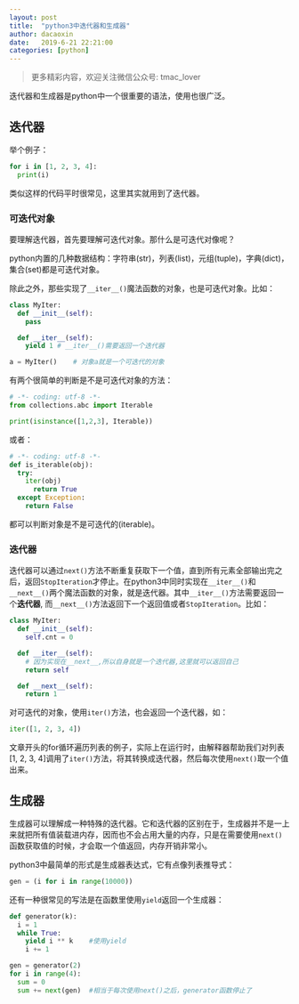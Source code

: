```yaml
---
layout: post
title:  "python3中迭代器和生成器"
author: dacaoxin
date:   2019-6-21 22:21:00
categories: [python]
---
```


> 更多精彩内容，欢迎关注微信公众号: tmac_lover

迭代器和生成器是python中一个很重要的语法，使用也很广泛。

## 迭代器
举个例子：

```python
for i in [1, 2, 3, 4]:
  print(i)
```

类似这样的代码平时很常见，这里其实就用到了迭代器。

### 可迭代对象
要理解迭代器，首先要理解可迭代对象。那什么是可迭代对像呢？

python内置的几种数据结构：字符串(str)，列表(list)，元组(tuple)，字典(dict)，集合(set)都是可迭代对象。

除此之外，那些实现了`__iter__()`魔法函数的对象，也是可迭代对象。比如：

```python
class MyIter:
  def __init__(self):
    pass

  def __iter__(self):
    yield 1	# __iter__()需要返回一个迭代器

a = MyIter()	# 对象a就是一个可迭代的对象
```

有两个很简单的判断是不是可迭代对象的方法：

```python
# -*- coding: utf-8 -*-
from collections.abc import Iterable

print(isinstance([1,2,3], Iterable))
```

或者：

```python
# -*- coding: utf-8 -*-
def is_iterable(obj):
  try:
    iter(obj)
      return True
  except Exception:
    return False
```

都可以判断对象是不是可迭代的(iterable)。

### 迭代器

迭代器可以通过`next()`方法不断重复获取下一个值，直到所有元素全部输出完之后，返回`StopIteration`才停止。在python3中同时实现在`__iter__()`和`__next__()`两个魔法函数的对象，就是迭代器。其中`__iter__()`方法需要返回一个**迭代器**, 而`__next__()`方法返回下一个返回值或者`StopIteration`。比如：

```python
class MyIter:
  def __init__(self):
    self.cnt = 0

  def __iter__(self):
    # 因为实现在__next__,所以自身就是一个迭代器,这里就可以返回自己
    return self

  def __next__(self):
    return 1
```

对可迭代的对象，使用`iter()`方法，也会返回一个迭代器，如：

```python
iter([1, 2, 3, 4])
```

文章开头的for循环遍历列表的例子，实际上在运行时，由解释器帮助我们对列表[1, 2, 3, 4]调用了`iter()`方法，将其转换成迭代器，然后每次使用`next()`取一个值出来。

## 生成器

生成器可以理解成一种特殊的迭代器。它和迭代器的区别在于，生成器并不是一上来就把所有值装载进内存，因而也不会占用大量的内存，只是在需要使用`next()`函数获取值的时候，才会取一个值返回，内存开销非常小。

python3中最简单的形式是生成器表达式，它有点像列表推导式：

```python
gen = (i for i in range(10000))
```

还有一种很常见的写法是在函数里使用`yield`返回一个生成器：

```python
def generator(k):
  i = 1
  while True:
    yield i ** k	#使用yield
    i += 1

gen = generator(2)
for i in range(4):
  sum = 0
  sum += next(gen)  #相当于每次使用next()之后，generator函数停止了
```
